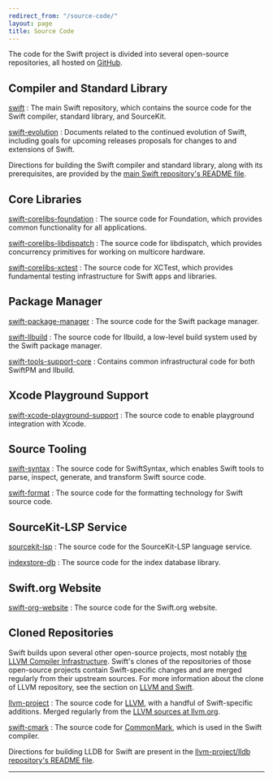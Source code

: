 ```yaml
---
redirect_from: "/source-code/"
layout: page
title: Source Code
---
```


The code for the Swift project is divided into several open-source repositories, all hosted on [GitHub](https://github.com/apple/).

## Compiler and Standard Library

[swift](https://github.com/swiftlang/swift)
: The main Swift repository, which contains the source code for the Swift compiler, standard library, and SourceKit.

[swift-evolution](https://github.com/swiftlang/swift-evolution)
: Documents related to the continued evolution of Swift, including goals for upcoming releases proposals for changes to and extensions of Swift.

Directions for building the Swift compiler and standard library, along
with its prerequisites, are provided by the [main Swift repository's
README
file](https://github.com/swiftlang/swift/blob/main/README.md).

## Core Libraries

[swift-corelibs-foundation](https://github.com/apple/swift-corelibs-foundation)
: The source code for Foundation, which provides common functionality for all applications.

[swift-corelibs-libdispatch](https://github.com/apple/swift-corelibs-libdispatch)
: The source code for libdispatch, which provides concurrency primitives for working on multicore hardware.

[swift-corelibs-xctest](https://github.com/apple/swift-corelibs-xctest)
: The source code for XCTest, which provides fundamental testing infrastructure for Swift apps and libraries.

## Package Manager

[swift-package-manager](https://github.com/swiftlang/swift-package-manager)
: The source code for the Swift package manager.

[swift-llbuild](https://github.com/swiftlang/swift-llbuild)
: The source code for llbuild, a low-level build system used by the Swift package manager.

[swift-tools-support-core](https://github.com/swiftlang/swift-tools-support-core)
: Contains common infrastructural code for both SwiftPM and llbuild.

## Xcode Playground Support

[swift-xcode-playground-support](https://github.com/apple/swift-xcode-playground-support)
: The source code to enable playground integration with Xcode.

## Source Tooling

[swift-syntax](https://github.com/swiftlang/swift-syntax)
: The source code for SwiftSyntax, which enables Swift tools to parse, inspect, generate, and transform Swift source code.

[swift-format](https://github.com/swiftlang/swift-format)
: The source code for the formatting technology for Swift source code.

## SourceKit-LSP Service

[sourcekit-lsp](https://github.com/swiftlang/sourcekit-lsp)
: The source code for the SourceKit-LSP language service.

[indexstore-db](https://github.com/swiftlang/indexstore-db)
: The source code for the index database library.


## Swift.org Website

[swift-org-website](https://github.com/swiftlang/swift-org-website)
: The source code for the Swift.org website.

## Cloned Repositories

Swift builds upon several other open-source projects, most notably
[the LLVM Compiler Infrastructure](http://llvm.org). Swift's clones of
the repositories of those open-source projects contain Swift-specific
changes and are merged regularly from their upstream sources. For more information about the clone of LLVM repository, see the section on [LLVM and Swift](/contributing/#llvm-and-swift).

[llvm-project](https://github.com/apple/llvm-project)
: The source code for [LLVM](http://llvm.org), with a handful of Swift-specific additions. Merged regularly from the [LLVM sources at llvm.org](https://github.com/llvm/llvm-project).

[swift-cmark](https://github.com/swiftlang/swift-cmark)
: The source code for [CommonMark](https://github.com/jgm/cmark), which is used in the Swift compiler.

Directions
for building LLDB for Swift are present in the [llvm-project/lldb repository's
README file][lldb-readme].

* * *

[lldb-readme]: https://github.com/apple/llvm-project/blob/next/lldb/README.md "LLDB README"
